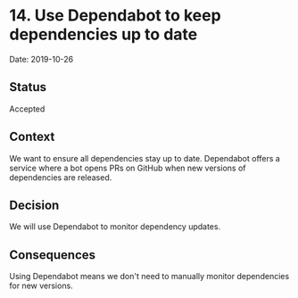# 14. Use Dependabot to keep dependencies up to date

Date: 2019-10-26

## Status

Accepted

## Context

We want to ensure all dependencies stay up to date. Dependabot offers a service
where a bot opens PRs on GitHub when new versions of dependencies are released.

## Decision

We will use Dependabot to monitor dependency updates.

## Consequences

Using Dependabot means we don't need to manually monitor dependencies for new
versions.
